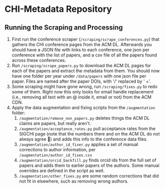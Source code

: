 # CHI-Metadata Repository



## Running the Scraping and Processing

1) First run the conference scraper (`/scraping/scrape_conferences.py`) that gathers the CHI conference pages from the ACM DL. Afterwards you should have a JSON file with links to each conference, one json per conference with the list of papers, and a csv file of all the papers found across these conferences.
2) Run `/scraping/scrape_papers.py` to download the ACM DL pages for each of the papers and extract the metadata from them. You should now have one folder per year under `/data/papers` with one json file per paper. Files are named after the paper DOIs, with '/' replaced by ' +'.
3) Some scraping might have gone wrong, run `/scraping/fixes.py` to redo some of them. Right now this only looks for email handle replacement (i.e., removing all text with an @ inside it, email or not) from the ACM CDN.
4) Apply the data augmentation and fixing scripts from the `/augmentation` folder:
    1) `/augmentation/remove_non_papers.py` deletes things the ACM DL claims are papers, but really aren't.
    2) `/augmentation/acceptance_rates.py` pull acceptance rates from the SIGCHI page (note that the numbers there and on the ACM DL do not always agree 🤷‍) and adds this info to the conference data files.
    3) `/augmentation/author_id_fixer.py` applies a set of manual corrections to author information, per `/augmentation/author_id_fixes.csv`
    4) `/augmentation/orcid_backfill.py` finds orcid ids from the full set of papers and adds them to earlier papers of the authors. Some manual overrides are defined in the script as well.
    5) `/augmentation/other_fixes.py` are some random corrections that did not fit in elsewhere, such as removing wrong authors.
